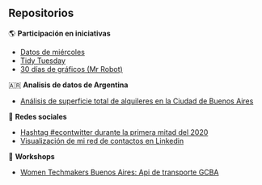 ## Repositorios

🌎 **Participación en iniciativas**
- [Datos de miércoles](https://github.com/karbartolome/datosdemiercoles)
- [Tidy Tuesday](https://github.com/karbartolome/tidytuesday)
- [30 días de gráficos (Mr Robot)](https://github.com/karbartolome/30diasdemrrobot)

🇦🇷 **Analisis de datos de Argentina**
- [Análisis de superficie total de alquileres en la Ciudad de Buenos Aires](https://github.com/karbartolome/datos_argentina/tree/master/R) 

👥 **Redes sociales**
- [Hashtag #econtwitter durante la primera mitad del 2020](https://github.com/karbartolome/twitter)
- [Visualización de mi red de contactos en Linkedin](https://github.com/karbartolome/linkedin-network) 

🏫 **Workshops** 
- [Women Techmakers Buenos Aires: Api de transporte GCBA](https://github.com/karbartolome/workshop_api_transporte_mapas)
